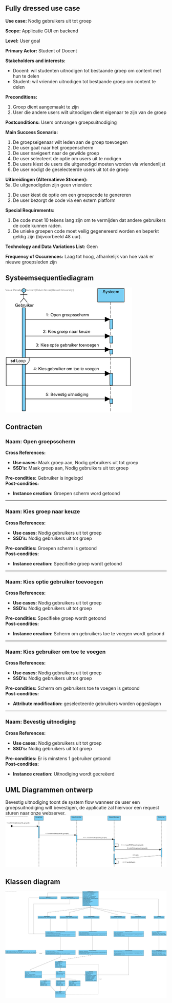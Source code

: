 ## Fully dressed use case
**Use case:** Nodig gebruikers uit tot groep

**Scope:** Applicatie GUI en backend

**Level:** User goal

**Primary Actor:** Student of Docent

**Stakeholders and interests:**
* Docent: wil studenten uitnodigen tot bestaande groep om content met hun te delen
* Student: wil vrienden uitnodigen tot bestaande groep om content te delen

**Preconditions:** 
1. Groep dient aangemaakt te zijn
2. User die andere users wilt uitnodigen dient eigenaar te zijn van de groep

**Postconditions:** Users ontvangen groepsuitnodiging

**Main Success Scenario:**
1. De groepseigenaar wilt leden aan de groep toevoegen
2. De user gaat naar het groepenscherm
3. De user navigeert naar de gewilde groep
4. De user selecteert de optie om users uit te nodigen
5. De users kiest de users die uitgenodigd moeten worden via vriendenlijst
6. De user nodigt de geselecteerde users uit tot de groep

**Uitbreidingen (Alternatieve Stromen):**   
5a. De uitgenodigden zijn geen vrienden:
1. De user kiest de optie om een groepscode te genereren
2. De user bezorgt de code via een extern platform

**Special Requirements:** 
1.	De code moet 10 tekens lang zijn om te vermijden dat andere gebruikers de code kunnen raden.
2.	De unieke groepen code moet veilig gegenereerd worden en beperkt geldig zijn (bijvoorbeeld 48 uur).

**Technology and Data Variations List:** Geen

**Frequency of Occurences:** Laag tot hoog, afhankelijk van hoe vaak er nieuwe groepsleden zijn

## Systeemsequentiediagram
![Systeem Sequentie Diagram](./Images/SSD_Uitnodigen.png)

## Contracten
### **Naam:** Open groepsscherm<br/>
**Cross References:** 
* **Use cases:** Maak groep aan, Nodig gebruikers uit tot groep<br/>
* **SSD’s:**  Maak groep aan, Nodig gebruikers uit tot groep
  
**Pre-condities:** Gebruiker is ingelogd<br/>
**Post-condities:** 
* **Instance creation:** Groepen scherm word getoond<br/>

---

### **Naam:** Kies groep naar keuze<br/>
**Cross References:** 
* **Use cases:** Nodig gebruikers uit tot groep<br/>
* **SSD’s:** Nodig gebruikers uit tot groep 
  
**Pre-condities:** Groepen scherm is getoond<br/>
**Post-condities:** 
* **Instance creation:** Specifieke groep wordt getoond<br/>

---

### **Naam:** Kies optie gebruiker toevoegen<br/>
**Cross References:** 
* **Use cases:** Nodig gebruikers uit tot groep<br/>
* **SSD’s:** Nodig gebruikers uit tot groep
  
**Pre-condities:** Specifieke groep wordt getoond<br/>
**Post-condities:** 
* **Instance creation:** Scherm om gebruikers toe te voegen wordt getoond<br/>

---

### **Naam:** Kies gebruiker om toe te voegen<br/>
**Cross References:** 
* **Use cases:** Nodig gebruikers uit tot groep<br/>
* **SSD’s:** Nodig gebruikers uit tot groep
  
**Pre-condities:** Scherm om gebruikers toe te voegen is getoond<br/>
**Post-condities:** 
* **Attribute modification:** geselecteerde gebruikers worden opgeslagen<br/>

---

### **Naam:** Bevestig uitnodiging<br/>
**Cross References:** 
* **Use cases:** Nodig gebruikers uit tot groep<br/>
* **SSD’s:** Nodig gebruikers uit tot groep
  
**Pre-condities:** Er is minstens 1 gebruiker getoond<br/>
**Post-condities:** 
* **Instance creation:** Uitnodiging wordt gecreëerd<br/>

## UML Diagrammen ontwerp
Bevestig uitnodiging toont de system flow wanneer de user een groepsuitnodiging wilt bevestigen, de applicatie zal hiervoor een request sturen naar onze webserver.
![Bevestig Groepsaanmaak sequentie diagram](./Images/BevestigUitnodiging.png)

## Klassen diagram
![Klassediagram](./Images/Klasse_Diagram_login.png)
